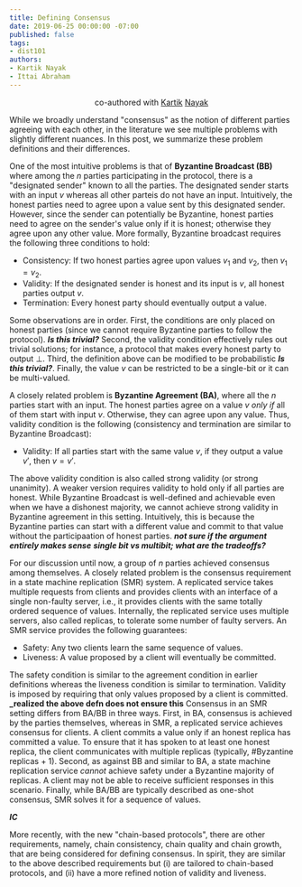 ```yaml
---
title: Defining Consensus
date: 2019-06-25 00:00:00 -07:00
published: false
tags:
- dist101
authors:
- Kartik Nayak
- Ittai Abraham
---
```


<p align="center">
  co-authored with <a href="https://users.cs.duke.edu/~kartik">Kartik</a> <a href="https://twitter.com/kartik1507">Nayak</a>
</p>

While we broadly understand "consensus" as the notion of different parties agreeing with each other, in the literature we see multiple problems with slightly different nuances. In this post, we summarize these problem definitions and their differences.

One of the most intuitive problems is that of **Byzantine Broadcast (BB)** where among the $n$ parties participating in the protocol, there is a "designated sender" known to all the parties. The designated sender starts with an input $v$ whereas all other parteis do not have an input. Intuitively, the honest parties need to agree upon a value sent by this designated sender. However, since the sender can potentially be Byzantine, honest parties need to agree on the sender's value only if it is honest; otherwise they agree upon any other value. More formally, Byzantine broadcast requires the following three conditions to hold:
- Consistency: If two honest parties agree upon values $v_1$ and $v_2$, then $v_1 = v_2$.
- Validity: If the designated sender is honest and its input is $v$, all honest parties output $v$.
- Termination: Every honest party should eventually output a value.

Some observations are in order. First, the conditions are only placed on honest parties (since we cannot require Byzantine parties to follow the protocol). **_Is this trivial?_** Second, the validity condition effectively rules out trivial solutions; for instance, a protocol that makes every honest party to output $\bot$. Third, the definition above can be modified to be probabilistic **_Is this trivial?_**. Finally, the value $v$ can be restricted to be a single-bit or it can be multi-valued.

A closely related problem is **Byzantine Agreement (BA)**, where all the $n$ parties start with an input. The honest parties agree on a value $v$ _only if_ all of them start with input $v$. Otherwise, they can agree upon any value. Thus, validity condition is the following (consistency and termination are similar to Byzantine Broadcast):
- Validity: If all parties start with the same value $v$, if they output a value $v'$, then $v = v'$. 

The above validity condition is also called strong validity (or strong unanimity). A weaker version requires validity to hold only if all parties are honest. While Byzantine Broadcast is well-defined and achievable even when we have a dishonest majority, we cannot achieve strong validity in Byzantine agreement in this setting. Intuitively, this is because the Byzantine parties can start with a different value and commit to that value without the participaation of honest parties. **_not sure if the argument entirely makes sense_** **_single bit vs multibit; what are the tradeoffs?_**

For our discussion until now, a group of $n$ parties achieved consensus among themselves. A closely related problem is the consensus requirement in a state machine replication (SMR) system. A replicated service takes multiple requests from clients and provides clients with an interface of a single non-faulty server, i.e., it provides clients with the same totally ordered sequence of values. Internally, the replicated service uses multiple servers, also called replicas, to tolerate some number of faulty servers. An SMR service provides the following guarantees:
- Safety: Any two clients learn the same sequence of values.
- Liveness: A value proposed by a client will eventually be committed.

The safety condition is similar to the agreement condition in earlier definitions whereas the liveness condition is similar to termination. Validity is imposed by requiring that only values proposed by a client is committed. **_realized the above defn does not ensure this** Consensus in an SMR setting differs from BA/BB in three ways. First, in BA, consensus is achieved by the parties themselves, whereas in SMR, a replicated service achieves consensus for clients. A client commits a value only if an honest replica has committed a value. To ensure that it has spoken to at least one honest replica, the client communicates with multiple replicas (typically, #Byzantine replicas + 1). Second, as against BB and similar to BA, a state machine replication service _cannot_ achieve safety under a Byzantine majority of replicas. A client may not be able to receive sufficient responses in this scenario. Finally, while BA/BB are typically described as one-shot consensus, SMR solves it for a sequence of values. 


**_IC_**

More recently, with the new "chain-based protocols", there are other requirements, namely, chain consistency, chain quality and chain growth, that are being considered for defining consensus. In spirit, they are similar to the above described requirements but (i) are tailored to chain-based protocols, and (ii) have a more refined notion of validity and liveness.
